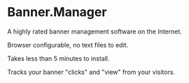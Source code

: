 # Banner.Manager

A highly rated banner management software on the Internet.         

Browser configurable, no text files to edit.                       

Takes less than 5 minutes to install. 

Tracks your banner "clicks" and "view" from your visitors.  
